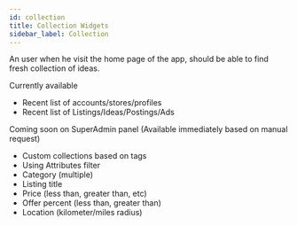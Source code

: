 ```yaml
---
id: collection
title: Collection Widgets
sidebar_label: Collection
---
```


An user when he visit the home page of the app, should be able to find fresh collection of ideas. 

Currently  available
- Recent list of accounts/stores/profiles 
- Recent list of Listings/Ideas/Postings/Ads

Coming soon on SuperAdmin panel (Available immediately based on manual request) 
- Custom collections based on tags
- Using Attributes filter
- Category (multiple)
- Listing title
- Price (less than, greater than, etc)
- Offer percent (less than, greater than)
- Location (kilometer/miles radius)


